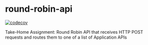 # round-robin-api

[![codecov](https://codecov.io/github/ivmikhail/round-robin/graph/badge.svg?token=RPT77SHFSJ)](https://codecov.io/github/ivmikhail/round-robin)

Take-Home Assignment: Round Robin API that receives HTTP POST requests and routes them to one of a list of Application APIs

